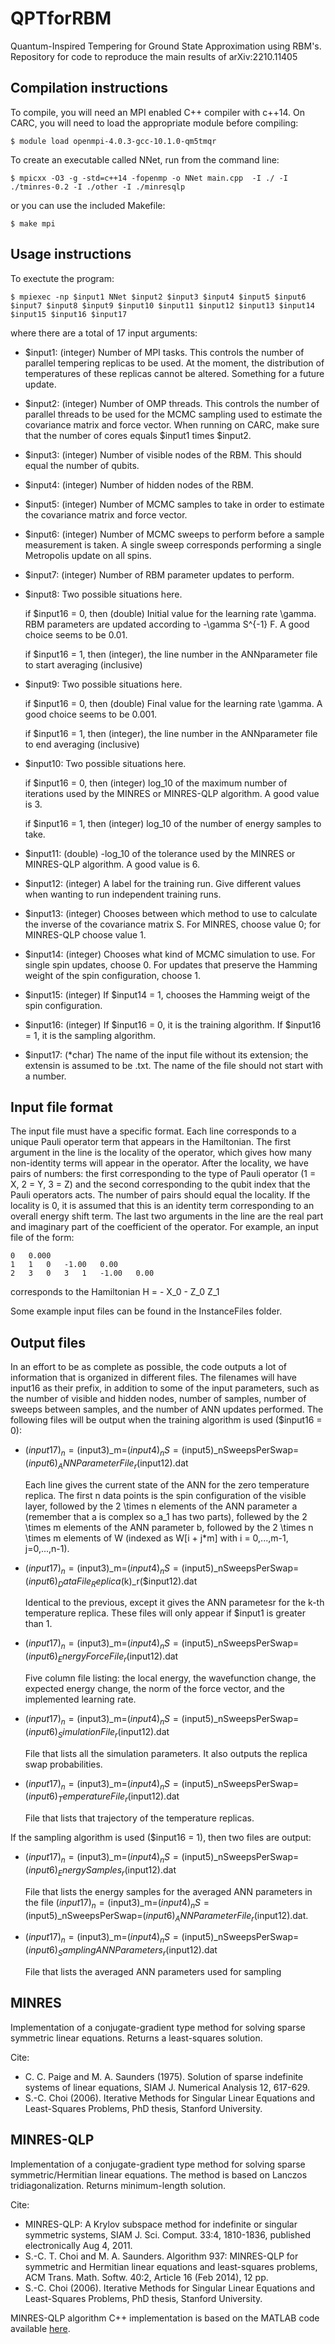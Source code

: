 # QPTforRBM
Quantum-Inspired Tempering for Ground State Approximation using RBM's. Repository for code to reproduce the main results of arXiv:2210.11405 

## Compilation instructions
To compile, you will need an MPI enabled C++ compiler with c++14. On CARC, you will need to load the appropriate module before compiling:

`$ module load openmpi-4.0.3-gcc-10.1.0-qm5tmqr`

To create an executable called NNet, run from the command line:

`$ mpicxx -O3 -g -std=c++14 -fopenmp -o NNet main.cpp  -I ./ -I ./tminres-0.2 -I ./other -I ./minresqlp `

or you can use the included Makefile:

`$ make mpi`

## Usage instructions

To exectute the program:

`$ mpiexec -np $input1 NNet $input2 $input3 $input4 $input5 $input6 $input7 $input8 $input9 $input10 $input11 $input12 $input13 $input14 $input15 $input16 $input17`

where there are a total of 17 input arguments:

- $input1: (integer) Number of MPI tasks.  This controls the number of parallel tempering replicas to be used.  At the moment, the distribution of temperatures of these replicas cannot be altered.  Something for a future update.
 
- $input2: (integer) Number of OMP threads.  This controls the number of parallel threads to be used for the MCMC sampling used to estimate the covariance matrix and force vector.  When running on CARC, make sure that the number of cores equals $input1 times $input2.
 
- $input3: (integer) Number of visible nodes of the RBM.  This should equal the number of qubits.
 
- $input4: (integer) Number of hidden nodes of the RBM.
 
- $input5: (integer) Number of MCMC samples to take in order to estimate the covariance matrix and force vector.
 
- $input6: (integer) Number of MCMC sweeps to perform before a sample measurement is taken.  A single sweep corresponds performing a single Metropolis update on all spins.

- $input7: (integer) Number of RBM parameter updates to perform.

- $input8: Two possible situations here.

    if $input16 = 0, then (double) Initial value for the learning rate \gamma. RBM parameters are updated according to -\gamma S^{-1} F.  A good choice seems to be 0.01.
    
    if $input16 = 1, then (integer), the line number in the ANNparameter file to start averaging (inclusive)

- $input9: Two possible situations here.

    if $input16 = 0, then (double) Final value for the learning rate \gamma. A good choice seems to be 0.001.
    
    if $input16 = 1,  then (integer), the line number in the ANNparameter file to end averaging (inclusive)

- $input10: Two possible situations here.

    if $input16 = 0, then (integer) log_10 of the maximum number of iterations used by the MINRES or MINRES-QLP algorithm. A good value is 3.
    
    if $input16 = 1, then (integer) log_10 of the number of energy samples to take.

- $input11: (double) -log_10 of the tolerance used by the MINRES or MINRES-QLP algorithm. A good value is 6.

- $input12: (integer) A label for the training run.  Give different values when wanting to run independent training runs.

- $input13: (integer) Chooses between which method to use to calculate the inverse of the covariance matrix S.  For MINRES, choose value 0; for MINRES-QLP choose value 1.

- $input14: (integer) Chooses what kind of MCMC simulation to use.  For single spin updates, choose 0.  For updates that preserve the Hamming weight of the spin configuration, choose 1.
 
- $input15: (integer) If $input14 = 1, chooses the Hamming weigt of the spin configuration.

- $input16: (integer) If $input16 = 0, it is the training algorithm.  If $input16 = 1, it is the sampling algorithm.

- $input17: (*char) The name of the input file without its extension; the extensin is assumed to be .txt. The name of the file should not start with a number.


## Input file format
The input file must have a specific format.  Each line corresponds to a unique Pauli operator term that appears in the Hamiltonian.  The first argument in the line is the locality of the operator, which gives how many non-identity terms will appear in the operator.  After the locality, we have pairs of numbers: the first corresponding to the type of Pauli operator (1 = X, 2 = Y, 3 = Z) and the second corresponding to the qubit index that the Pauli operators acts.  The number of pairs should equal the locality. If the locality is 0, it is assumed that this is an identity term corresponding to an overall energy shift term.  The last two arguments in the line are the real part and imaginary part of the coefficient of the operator. For example, an input file of the form:

```
0   0.000
1   1   0   -1.00   0.00
2   3   0   3   1   -1.00   0.00
```

corresponds to the Hamiltonian H = - X_0 - Z_0 Z_1

Some example input files can be found in the InstanceFiles folder.

## Output files
In an effort to be as complete as possible, the code outputs a lot of information that is organized in different files.  The filenames will have input16 as their prefix, in addition to some of the input parameters, such as the number of visible and hidden nodes, number of samples, number of sweeps between samples, and the number of ANN updates performed.  The following files will be output when the training algorithm is used ($input16 = 0):

- ($input17)_n=($input3)_m=($input4)_nS=($input5)_nSweepsPerSwap=($input6)_ANNParameterFile_r($input12).dat

    Each line gives the current state of the ANN for the zero temperature replica.  The first n data points is the spin configuration of the visible layer, followed by the 2 \times n elements of the ANN parameter a (remember that a is complex so a_1 has two parts), follewed by the 2 \times m elements of the ANN parameter b, followed by the 2 \times n \times m elements of W (indexed as W[i + j*m] with i = 0,...,m-1, j=0,...,n-1).

- ($input17)_n=($input3)_m=($input4)_nS=($input5)_nSweepsPerSwap=($input6)_DataFile_Replica($k)_r($input12).dat

    Identical to the previous, except it gives the ANN parametesr for the k-th temperature replica.  These files will only appear if $input1 is greater than 1.

- ($input17)_n=($input3)_m=($input4)_nS=($input5)_nSweepsPerSwap=($input6)_EnergyForceFile_r($input12).dat

    Five column file listing: the local energy, the wavefunction change, the expected energy change, the norm of the force vector, and the implemented learning rate.

- ($input17)_n=($input3)_m=($input4)_nS=($input5)_nSweepsPerSwap=($input6)_SimulationFile_r($input12).dat

    File that lists all the simulation parameters.  It also outputs the replica swap probabilities.

- ($input17)_n=($input3)_m=($input4)_nS=($input5)_nSweepsPerSwap=($input6)_TemperatureFile_r($input12).dat

    File that lists that trajectory of the temperature replicas.

If the sampling algorithm is used ($input16 = 1), then two files are output:

-  ($input17)_n=($input3)_m=($input4)_nS=($input5)_nSweepsPerSwap=($input6)_EnergySamples_r($input12).dat

    File that lists the energy samples for the averaged ANN parameters in the file ($input17)_n=($input3)_m=($input4)_nS=($input5)_nSweepsPerSwap=($input6)_ANNParameterFile_r($input12).dat.

-  ($input17)_n=($input3)_m=($input4)_nS=($input5)_nSweepsPerSwap=($input6)_SamplingANNParameters_r($input12).dat

    File that lists the averaged ANN parameters used for sampling
    
## MINRES
Implementation of a conjugate-gradient type method for solving sparse symmetric linear equations.  Returns a least-squares solution.

Cite:
-  C. C. Paige and M. A. Saunders (1975). Solution of sparse indefinite systems of linear equations, SIAM J. Numerical Analysis 12, 617-629.
- S.-C. Choi (2006). Iterative Methods for Singular Linear Equations and Least-Squares Problems, PhD thesis, Stanford University.

## MINRES-QLP
Implementation of a conjugate-gradient type method for solving sparse symmetric/Hermitian linear equations.  The method is based on Lanczos tridiagonalization. Returns minimum-length solution.

Cite:
- MINRES-QLP: A Krylov subspace method for indefinite or singular symmetric systems, SIAM J. Sci. Comput. 33:4, 1810-1836, published electronically Aug 4, 2011.  
- S.-C. T. Choi and M. A. Saunders. Algorithm 937: MINRES-QLP for symmetric and Hermitian linear equations and least-squares problems, ACM Trans. Math. Softw. 40:2, Article 16 (Feb 2014), 12 pp.
- S.-C. Choi (2006). Iterative Methods for Singular Linear Equations and Least-Squares Problems, PhD thesis, Stanford University.

MINRES-QLP algorithm C++ implementation is based on the MATLAB code available [here](https://web.stanford.edu/group/SOL/software/minresqlp/).
